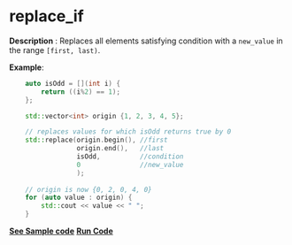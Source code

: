 # replace_if

**Description** : Replaces all elements satisfying condition with a `new_value` in the range `[first, last)`.

**Example**:
```cpp
    auto isOdd = [](int i) {
        return ((i%2) == 1);
    };

    std::vector<int> origin {1, 2, 3, 4, 5};

    // replaces values for which isOdd returns true by 0
    std::replace(origin.begin(), //first
                 origin.end(),   //last
                 isOdd,          //condition 
                 0               //new_value 
                 );
    
    // origin is now {0, 2, 0, 4, 0}
    for (auto value : origin) { 
        std::cout << value << " "; 
    }
```
**[See Sample code](../snippets/algorithm/replace_if.cpp)**
**[Run Code](https://rextester.com/AWLX69783)**